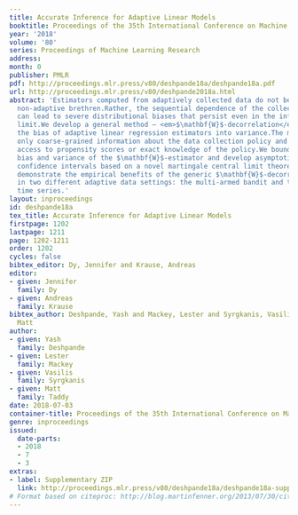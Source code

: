 ```yaml
---
title: Accurate Inference for Adaptive Linear Models
booktitle: Proceedings of the 35th International Conference on Machine Learning
year: '2018'
volume: '80'
series: Proceedings of Machine Learning Research
address: 
month: 0
publisher: PMLR
pdf: http://proceedings.mlr.press/v80/deshpande18a/deshpande18a.pdf
url: http://proceedings.mlr.press/v80/deshpande2018a.html
abstract: 'Estimators computed from adaptively collected data do not behave like their
  non-adaptive brethren.Rather, the sequential dependence of the collection policy
  can lead to severe distributional biases that persist even in the infinite data
  limit.We develop a general method – <em>$\mathbf{W}$-decorrelation</em> – for transforming
  the bias of adaptive linear regression estimators into variance.The method uses
  only coarse-grained information about the data collection policy and does not need
  access to propensity scores or exact knowledge of the policy.We bound the finite-sample
  bias and variance of the $\mathbf{W}$-estimator and develop asymptotically correct
  confidence intervals based on a novel martingale central limit theorem. We then
  demonstrate the empirical benefits of the generic $\mathbf{W}$-decorrelation procedure
  in two different adaptive data settings: the multi-armed bandit and the autoregressive
  time series.'
layout: inproceedings
id: deshpande18a
tex_title: Accurate Inference for Adaptive Linear Models
firstpage: 1202
lastpage: 1211
page: 1202-1211
order: 1202
cycles: false
bibtex_editor: Dy, Jennifer and Krause, Andreas
editor:
- given: Jennifer
  family: Dy
- given: Andreas
  family: Krause
bibtex_author: Deshpande, Yash and Mackey, Lester and Syrgkanis, Vasilis and Taddy,
  Matt
author:
- given: Yash
  family: Deshpande
- given: Lester
  family: Mackey
- given: Vasilis
  family: Syrgkanis
- given: Matt
  family: Taddy
date: 2018-07-03
container-title: Proceedings of the 35th International Conference on Machine Learning
genre: inproceedings
issued:
  date-parts:
  - 2018
  - 7
  - 3
extras:
- label: Supplementary ZIP
  link: http://proceedings.mlr.press/v80/deshpande18a/deshpande18a-supp.zip
# Format based on citeproc: http://blog.martinfenner.org/2013/07/30/citeproc-yaml-for-bibliographies/
---
```

